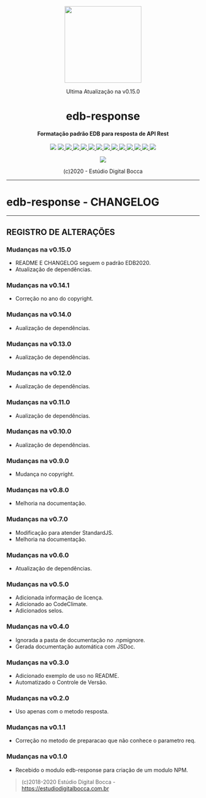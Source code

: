 <p align="center">
  <img src="https://estudiodigitalbocca.com.br/edb-logo.svg" width="200px">
  <p align="center">Ultima Atualização na v0.15.0</p>
  <h1 align="center">edb-response</h1>
  <h4 align="center">
    Formatação padrão EDB para resposta de API Rest
  </h4>
  <p align="center">
    <img src="https://badgen.net/badge/version/v0.15.0/orange">
    <a href="https://codeclimate.com/github/digitalbocca/edb-response/maintainability">
      <img src="https://api.codeclimate.com/v1/badges/099992aed09bb6cb59e9/maintainability">
    </a>
    <a href="https://estudiodigitalbocca.com.br">
      <img src="https://badgen.net/badge/produto/EDB/f19b2c">
    </a>
    <a href="https://standardjs.com">
      <img src="https://badgen.net/badge/code%20style/standard/yellow">
    </a>
    <a href="https://www.npmjs.com/package/edb-response">
      <img src="https://badgen.net/npm/v/edb-response">
    </a>
    <a href="https://www.npmjs.com/package/edb-response">
      <img src="https://badgen.net/npm/license/edb-response">
    </a>
    <a href="https://www.npmjs.com/package/edb-response">
      <img src="https://badgen.net/npm/dt/edb-response">
    </a>
    <a href="https://github.com/digitalbocca/edb-response">
      <img src="https://badgen.net/github/tag/digitalbocca/edb-response">
    </a>
    <a href="https://www.npmjs.com/package/edb-response">
      <img src="https://badgen.net/david/dep/digitalbocca/edb-response">
    </a>
    <a href="https://www.npmjs.com/package/edb-response">
      <img src="https://badgen.net/david/dev/digitalbocca/edb-response">
    </a>
    <a href="https://www.npmjs.com/package/edb-response">
      <img src="https://badgen.net/packagephobia/install/edb-response">
    </a>
    <a href="https://www.npmjs.com/package/edb-response">
      <img src="https://badgen.net/packagephobia/publish/edb-response">
    </a>
    <a href="https://www.npmjs.com/package/edb-response">
      <img src="https://badgen.net/bundlephobia/min/edb-response">
    </a>
    <a href="https://www.npmjs.com/package/edb-response">
      <img src="https://badgen.net/bundlephobia/minzip/edb-response">
    </a>
  </p>
  <p align="center">
    <a href="https://github.com/standard/standard">
      <img src="https://cdn.rawgit.com/standard/standard/master/badge.svg">
    </a>
  </p>
  <p align="center">(c)2020 - Estúdio Digital Bocca</p>
</p>

---

# edb-response - CHANGELOG

---

## REGISTRO DE ALTERAÇÕES

### Mudanças na v0.15.0

- README E CHANGELOG seguem o padrão EDB2020.
- Atualização de dependências.

### Mudanças na v0.14.1

- Correção no ano do copyright.

### Mudanças na v0.14.0

- Aualização de dependências.

### Mudanças na v0.13.0

- Aualização de dependências.

### Mudanças na v0.12.0

- Aualização de dependências.

### Mudanças na v0.11.0

- Aualização de dependências.

### Mudanças na v0.10.0

- Aualização de dependências.

### Mudanças na v0.9.0

- Mudança no copyright.

### Mudanças na v0.8.0

- Melhoria na documentação.

### Mudanças na v0.7.0

- Modificação para atender StandardJS.
- Melhoria na documentação.

### Mudanças na v0.6.0

- Atualização de dependências.

### Mudanças na v0.5.0

- Adicionada informação de licença.
- Adicionado ao CodeClimate.
- Adicionados selos.

### Mudanças na v0.4.0

- Ignorada a pasta de documentação no .npmignore.
- Gerada documentação automática com JSDoc.

### Mudanças na v0.3.0

- Adicionado exemplo de uso no README.
- Automatizado o Controle de Versão.

### Mudanças na v0.2.0

- Uso apenas com o metodo resposta.

### Mudanças na v0.1.1

- Correção no metodo de preparacao que não conhece o parametro req.

### Mudanças na v0.1.0

- Recebido o modulo edb-response para criação de um modulo NPM.

> (c)2018-2020 Estúdio Digital Bocca - <https://estudiodigitalbocca.com.br>

